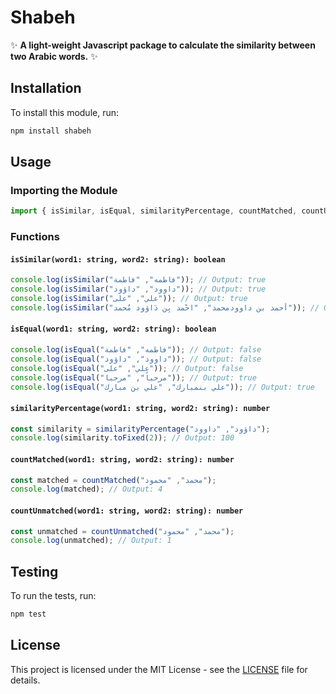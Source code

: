 # Shabeh

✨ **A light-weight Javascript package to calculate the similarity between two Arabic words.** ✨

## Installation

To install this module, run:

```bash
npm install shabeh
```

## Usage

### Importing the Module

```typescript
import { isSimilar, isEqual, similarityPercentage, countMatched, countUnmatched } from 'shabeh';
```

### Functions

#### `isSimilar(word1: string, word2: string): boolean`

```typescript
console.log(isSimilar("فاطمه", "فاطمة")); // Output: true
console.log(isSimilar("داوود", "داؤود")); // Output: true
console.log(isSimilar("علي", "على")); // Output: true
console.log(isSimilar("أحمد بن داوودمحمد", "احْمد بِن دَاؤود مُحمد")); // Output: true
```

#### `isEqual(word1: string, word2: string): boolean`

```typescript
console.log(isEqual("فاطمه", "فاطمة")); // Output: false
console.log(isEqual("داوود", "داؤود")); // Output: false
console.log(isEqual("علي", "على")); // Output: false
console.log(isEqual("مرحباً", "مرحبا")); // Output: true
console.log(isEqual("علي بنمبارك", "علي بن مبارك")); // Output: true
```

#### `similarityPercentage(word1: string, word2: string): number`

```typescript
const similarity = similarityPercentage("داؤود", "داوود");
console.log(similarity.toFixed(2)); // Output: 100
```

#### `countMatched(word1: string, word2: string): number`

```typescript
const matched = countMatched("محمد", "محمود");
console.log(matched); // Output: 4
```

#### `countUnmatched(word1: string, word2: string): number`

```typescript
const unmatched = countUnmatched("محمد", "محمود");
console.log(unmatched); // Output: 1
```

## Testing

To run the tests, run:

```bash
npm test
```

## License

This project is licensed under the MIT License - see the [LICENSE](LICENSE) file for details.
